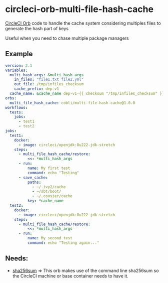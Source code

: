 # circleci-orb-multi-file-hash-cache
[CircleCI Orb](https://circleci.com/docs/2.0/orb-intro/) code to handle the
cache system considering multiples files to generate the hash part of keys

Useful when you need to chase multiple package managers


## Example
```yaml
version: 2.1
variables:
  multi_hash_args: &multi_hash_args
    in_files: "file1.txt file2.yml"
    out_file: /tmp/infiles_checksum
    cache_prefix: dep-v1
  cache_name: &cache_name dep-v1-{{ checksum "/tmp/infiles_checksum" }}-{{ .Branch }}
orbs:
  multi_file_hash_cache: cobli/multi-file-hash-cache@1.0.0
workflows:
  tests:
    jobs:
      - test1
      - test2
jobs:
  test1:
    docker:
      - image: circleci/openjdk:8u222-jdk-stretch
    steps:
      - multi_file_hash_cache/restore:
          <<: *multi_hash_args
      - run:
          name: My first test
          command: echo "Testing"
      - save_cache:
          paths:
            - ~/.ivy2/cache
            - ~/sbt/boot/
            - ~/.cousier/cache
          key: *cache_name
  test2:
    docker:
      - image: circleci/openjdk:8u222-jdk-stretch
    steps:
      - multi_file_hash_cache/restore:
          <<: *multi_hash_args
      - run:
          name: My second test
          command: echo "Testing again..."
```

## Needs:
- [sha256sum](https://linux.die.net/man/1/sha256sum) => This orb makes use of
  the command line sha256sum so the CircleCI machine or base container needs to
  have it.

